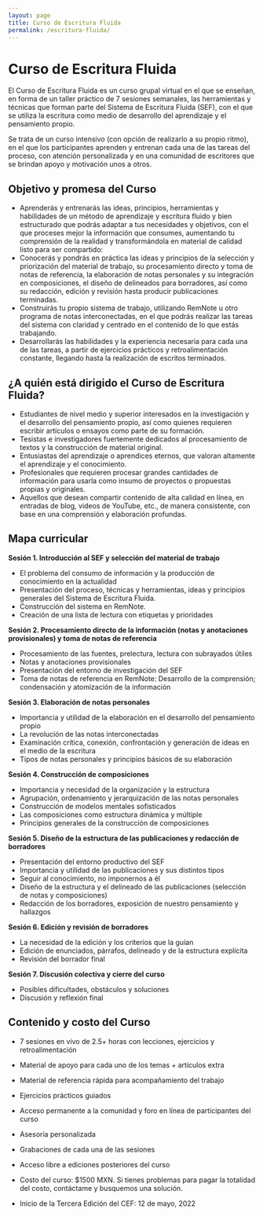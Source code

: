 ```yaml
---
layout: page
title: Curso de Escritura Fluida
permalink: /escritura-fluida/
---
```


Curso de Escritura Fluida
=========================

El Curso de Escritura Fluida es un curso grupal virtual en el que se enseñan, en forma de un taller práctico de 7 sesiones semanales, las herramientas y técnicas que forman parte del Sistema de Escritura Fluida (SEF), con el que se utiliza la escritura como medio de desarrollo del aprendizaje y el pensamiento propio.

Se trata de un curso intensivo (con opción de realizarlo a su propio ritmo), en el que los participantes aprenden y entrenan cada una de las tareas del proceso, con atención personalizada y en una comunidad de escritores que se brindan apoyo y motivación unos a otros.

Objetivo y promesa del Curso
----------------------------

-   Aprenderás y entrenarás las ideas, principios, herramientas y habilidades de un método de aprendizaje y escritura fluido y bien estructurado que podrás adaptar a tus necesidades y objetivos, con el que proceses mejor la información que consumes, aumentando tu comprensión de la realidad y transformándola en material de calidad listo para ser compartido:
-   Conocerás y pondrás en práctica las ideas y principios de la selección y priorización del material de trabajo, su procesamiento directo y toma de notas de referencia, la elaboración de notas personales y su integración en composiciones, el diseño de delineados para borradores, así como su redacción, edición y revisión hasta producir publicaciones terminadas.
-   Construirás tu propio sistema de trabajo, utilizando RemNote u otro programa de notas interconectadas, en el que podrás realizar las tareas del sistema con claridad y centrado en el contenido de lo que estás trabajando.
-   Desarrollarás las habilidades y la experiencia necesaria para cada una de las tareas, a partir de ejercicios prácticos y retroalimentación constante, llegando hasta la realización de escritos terminados.

¿A quién está dirigido el Curso de Escritura Fluida?
----------------------------------------------------

-   Estudiantes de nivel medio y superior interesados en la investigación y el desarrollo del pensamiento propio, así como quienes requieren escribir artículos o ensayos como parte de su formación.
-   Tesistas e investigadores fuertemente dedicados al procesamiento de textos y la construcción de material original.
-   Entusiastas del aprendizaje o aprendices eternos, que valoran altamente el aprendizaje y el conocimiento.
-   Profesionales que requieren procesar grandes cantidades de información para usarla como insumo de proyectos o propuestas propias y originales.
-   Aquellos que desean compartir contenido de alta calidad en línea, en entradas de blog, videos de YouTube, etc., de manera consistente, con base en una comprensión y elaboración profundas.

Mapa curricular
---------------

**Sesión 1. Introducción al SEF y selección del material de trabajo**

- El problema del consumo de información y la producción de conocimiento en la actualidad
- Presentación del proceso, técnicas y herramientas, ideas y principios generales del Sistema de Escritura Fluida.
- Construcción del sistema en RemNote.
- Creación de una lista de lectura con etiquetas y prioridades

**Sesión 2. Procesamiento directo de la información (notas y anotaciones provisionales) y toma de notas de referencia**

- Procesamiento de las fuentes, prelectura, lectura con subrayados útiles
- Notas y anotaciones provisionales
- Presentación del entorno de investigación del SEF
- Toma de notas de referencia en RemNote: Desarrollo de la comprensión; condensación y atomización de la información

**Sesión 3. Elaboración de notas personales**

- Importancia y utilidad de la elaboración en el desarrollo del pensamiento propio
- La revolución de las notas interconectadas
- Examinación crítica, conexión, confrontación y generación de ideas en el medio de la escritura
- Tipos de notas personales y principios básicos de su elaboración

**Sesión 4. Construcción de composiciones**

- Importancia y necesidad de la organización y la estructura
- Agrupación, ordenamiento y jerarquización de las notas personales
- Construcción de modelos mentales sofisticados
- Las composiciones como estructura dinámica y múltiple
- Principios generales de la construcción de composiciones

**Sesión 5. Diseño de la estructura de las publicaciones y redacción de borradores**

- Presentación del entorno productivo del SEF
- Importancia y utilidad de las publicaciones y sus distintos tipos
- Seguir al conocimiento, no imponernos a él
- Diseño de la estructura y el delineado de las publicaciones (selección de notas y composiciones)
- Redacción de los borradores, exposición de nuestro pensamiento y hallazgos

**Sesión 6. Edición y revisión de borradores**

- La necesidad de la edición y los criterios que la guían
- Edición de enunciados, párrafos, delineado y de la estructura explícita
- Revisión del borrador final

**Sesión 7. Discusión colectiva y cierre del curso**

- Posibles dificultades, obstáculos y soluciones
- Discusión y reflexión final

Contenido y costo del Curso
---------------------------

-   7 sesiones en vivo de 2.5+ horas con lecciones, ejercicios y retroalimentación
-   Material de apoyo para cada uno de los temas + artículos extra
-   Material de referencia rápida para acompañamiento del trabajo
-   Ejercicios prácticos guiados
-   Acceso permanente a la comunidad y foro en línea de participantes del curso
-   Asesoría personalizada
-   Grabaciones de cada una de las sesiones
-   Acceso libre a ediciones posteriores del curso


-   Costo del curso: $1500 MXN. Si tienes problemas para pagar la totalidad del costo, contáctame y busquemos una solución.
-   Inicio de la Tercera Edición del CEF: 12 de mayo, 2022
